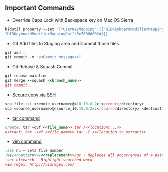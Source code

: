 ## Important Commands

- Override Caps Lock with Backspace key on Mac OS Sierra
```ruby
hidutil property --set '{"UserKeyMapping":[{"HIDKeyboardModifierMappingSrc":0x700000039,
"HIDKeyboardModifierMappingDst":0x70000002A}]}'
```
- Git Add files to Staging area and Commit those files
```ruby
git add .
git commit -m "<<Commit message>>"
```
- Git Rebase & Squash Commit
```ruby
git rebase mainline
git merge --squash <<branch_name>>
git commit .
```
- [Secure copy via SSH](https://linuxize.com/post/how-to-use-scp-command-to-securely-transfer-files/)
```ruby
scp file.txt <remote_username>@<10.10.0.2>:</remote/directory>
scp <source_username>@<source_10.10.0.2>:</source/directory> <destination_username>@<destination_10.10.0.2>:</destination/directory>
```
- [tar command](https://www.tecmint.com/18-tar-command-examples-in-linux/)
```ruby
create: tar -cvf <<file_name>>.tar /<<location/...>>
extract: tar -xvf <<file_name>>.tar -C <</location_to_extract>>
```

- [vim command](https://www.keycdn.com/blog/vim-commands) 
```ruby
:set nu - Sets file number
:%s/<<pattern>>/<<replacement>>/gc - Replaces all occurrences of a pattern and confirms each one
:set hlsearch - Highlight searched word
vim regex: http://vimregex.com/
```
